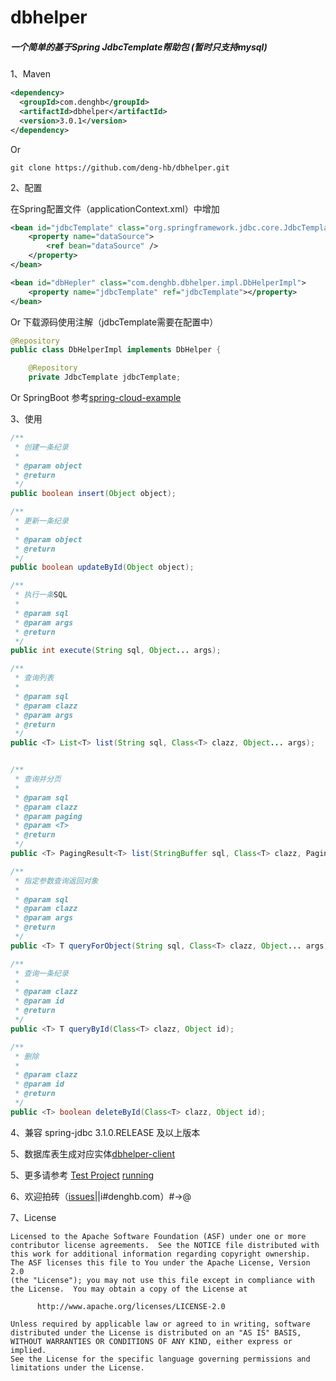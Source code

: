 # dbhelper

##### 一个简单的基于Spring JdbcTemplate帮助包 (暂时只支持mysql)

1、Maven
```xml
<dependency>
  <groupId>com.denghb</groupId>
  <artifactId>dbhelper</artifactId>
  <version>3.0.1</version>
</dependency>
```
Or 
```
git clone https://github.com/deng-hb/dbhelper.git
```

2、配置

在Spring配置文件（applicationContext.xml）中增加
```xml
<bean id="jdbcTemplate" class="org.springframework.jdbc.core.JdbcTemplate">
	<property name="dataSource">
		<ref bean="dataSource" />
	</property>
</bean>

<bean id="dbHepler" class="com.denghb.dbhelper.impl.DbHelperImpl">
	<property name="jdbcTemplate" ref="jdbcTemplate"></property>		
</bean>
```
Or 下载源码使用注解（jdbcTemplate需要在配置中）
```java
@Repository
public class DbHelperImpl implements DbHelper {

  	@Repository
	private JdbcTemplate jdbcTemplate;
```
Or SpringBoot
参考[spring-cloud-example](https://github.com/deng-hb/spring-cloud-example)


3、使用
```java
/**
 * 创建一条纪录
 *
 * @param object
 * @return
 */
public boolean insert(Object object);

/**
 * 更新一条纪录
 *
 * @param object
 * @return
 */
public boolean updateById(Object object);

/**
 * 执行一条SQL
 *
 * @param sql
 * @param args
 * @return
 */
public int execute(String sql, Object... args);

/**
 * 查询列表
 *
 * @param sql
 * @param clazz
 * @param args
 * @return
 */
public <T> List<T> list(String sql, Class<T> clazz, Object... args);


/**
 * 查询并分页
 *
 * @param sql
 * @param clazz
 * @param paging
 * @param <T>
 * @return
 */
public <T> PagingResult<T> list(StringBuffer sql, Class<T> clazz, Paging paging);

/**
 * 指定参数查询返回对象
 *
 * @param sql
 * @param clazz
 * @param args
 * @return
 */
public <T> T queryForObject(String sql, Class<T> clazz, Object... args);

/**
 * 查询一条纪录
 *
 * @param clazz
 * @param id
 * @return
 */
public <T> T queryById(Class<T> clazz, Object id);

/**
 * 删除
 *
 * @param clazz
 * @param id
 * @return
 */
public <T> boolean deleteById(Class<T> clazz, Object id);
```

4、兼容 spring-jdbc 3.1.0.RELEASE 及以上版本

5、数据库表生成对应实体[dbhelper-client](https://github.com/deng-hb/dbhelper-client)

5、更多请参考 [Test Project](https://github.com/deng-hb/dbhelper-test) [running](https://github.com/deng-hb/running)

6、欢迎拍砖（[issues](https://github.com/deng-hb/dbhelper/issues)||i#denghb.com）#->@

7、License
```
Licensed to the Apache Software Foundation (ASF) under one or more
contributor license agreements.  See the NOTICE file distributed with
this work for additional information regarding copyright ownership.
The ASF licenses this file to You under the Apache License, Version 2.0
(the "License"); you may not use this file except in compliance with
the License.  You may obtain a copy of the License at

      http://www.apache.org/licenses/LICENSE-2.0

Unless required by applicable law or agreed to in writing, software
distributed under the License is distributed on an "AS IS" BASIS,
WITHOUT WARRANTIES OR CONDITIONS OF ANY KIND, either express or implied.
See the License for the specific language governing permissions and
limitations under the License.
```

